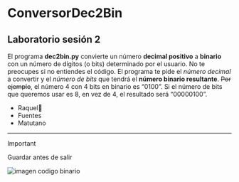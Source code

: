 # ConversorDec2Bin
## Laboratorio sesión 2
El programa **dec2bin.py** convierte un número **decimal positivo** a **binario** con un número de
dígitos (o bits) determinado por el usuario. No te preocupes si no entiendes el código. El
programa te pide el *número decimal* a convertir y el *número de bits* que tendrá el **número
binario resultante**. ~~Por ejemplo~~, el número 4 con 4 bits en binario es “0100”. Si el número de
bits que queremos usar es 8, en vez de 4, el resultado será “00000100”.
* Raquel:smiling_face_with_three_hearts:
* Fuentes
* Matutano
---

> [!IMPORTANT]
> Guardar antes de salir

![imagen codigo binario](https://extraconfidencial.com/wp-content/uploads/2021/02/codigo_binario.jpg)

